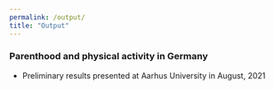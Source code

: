 ```yaml
---
permalink: /output/
title: "Output"
---
```


### Parenthood and physical activity in Germany

* Preliminary results presented at Aarhus University in August, 2021 [<i class="far fa-file-pdf" aria-hidden="true"></i>](https://mfr.osf.io/render?url=https://osf.io/4f6eu/?action=download%26mode=render)

